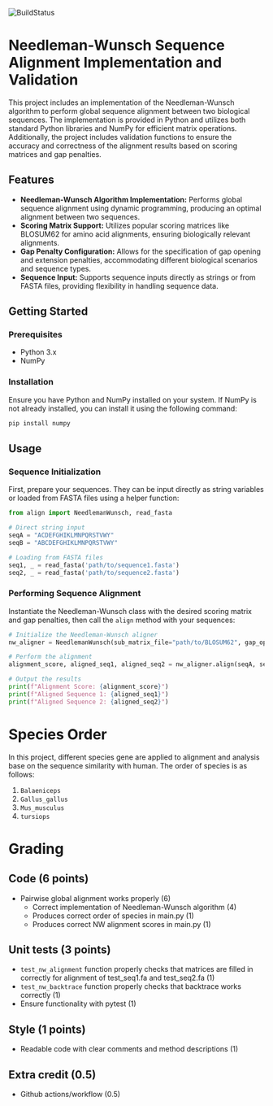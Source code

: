 ![BuildStatus](https://github.com/AmazonRF/HW5-NW/actions/workflows/pytest.yml/badge.svg?event=push)

# Needleman-Wunsch Sequence Alignment Implementation and Validation

This project includes an implementation of the Needleman-Wunsch algorithm to perform global sequence alignment between two biological sequences. The implementation is provided in Python and utilizes both standard Python libraries and NumPy for efficient matrix operations. Additionally, the project includes validation functions to ensure the accuracy and correctness of the alignment results based on scoring matrices and gap penalties.

## Features

- **Needleman-Wunsch Algorithm Implementation:** Performs global sequence alignment using dynamic programming, producing an optimal alignment between two sequences.
- **Scoring Matrix Support:** Utilizes popular scoring matrices like BLOSUM62 for amino acid alignments, ensuring biologically relevant alignments.
- **Gap Penalty Configuration:** Allows for the specification of gap opening and extension penalties, accommodating different biological scenarios and sequence types.
- **Sequence Input:** Supports sequence inputs directly as strings or from FASTA files, providing flexibility in handling sequence data.

## Getting Started

### Prerequisites

- Python 3.x
- NumPy

### Installation

Ensure you have Python and NumPy installed on your system. If NumPy is not already installed, you can install it using the following command:

```bash
pip install numpy
```

## Usage

### Sequence Initialization

First, prepare your sequences. They can be input directly as string variables or loaded from FASTA files using a helper function:

```python
from align import NeedlemanWunsch, read_fasta

# Direct string input
seqA = "ACDEFGHIKLMNPQRSTVWY"
seqB = "ABCDEFGHIKLMNPQRSTVWY"

# Loading from FASTA files
seq1, _ = read_fasta('path/to/sequence1.fasta')
seq2, _ = read_fasta('path/to/sequence2.fasta')
```
### Performing Sequence Alignment

Instantiate the Needleman-Wunsch class with the desired scoring matrix and gap penalties, then call the `align` method with your sequences:

```python
# Initialize the Needleman-Wunsch aligner
nw_aligner = NeedlemanWunsch(sub_matrix_file="path/to/BLOSUM62", gap_open=-10, gap_extend=-1)

# Perform the alignment
alignment_score, aligned_seq1, aligned_seq2 = nw_aligner.align(seqA, seqB)

# Output the results
print(f"Alignment Score: {alignment_score}")
print(f"Aligned Sequence 1: {aligned_seq1}")
print(f"Aligned Sequence 2: {aligned_seq2}")
```

# Species Order

In this project, different species gene are applied to alignment and analysis base on the sequence similarity with human. The order of species is as follows:

1. `Balaeniceps`
2. `Gallus_gallus`
3. `Mus_musculus`
4. `tursiops`


# Grading
## Code (6 points)
* Pairwise global alignment works properly (6)
    * Correct implementation of Needleman-Wunsch algorithm (4)
    * Produces correct order of species in main.py (1) 
    * Produces correct NW alignment scores in main.py (1)

## Unit tests (3 points)
* `test_nw_alignment` function properly checks that matrices are filled in correctly for alignment of test_seq1.fa and test_seq2.fa (1)
* `test_nw_backtrace` function properly checks that backtrace works correctly (1)
* Ensure functionality with pytest (1)
## Style (1 points)
* Readable code with clear comments and method descriptions (1)
## Extra credit (0.5)
* Github actions/workflow (0.5)
